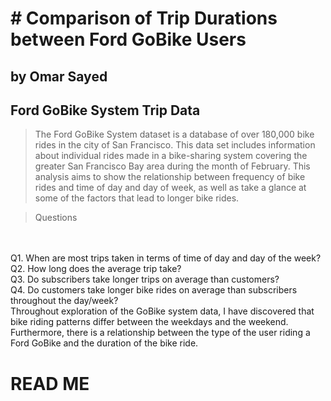 # # Comparison of Trip Durations between Ford GoBike Users
## by Omar Sayed


## Ford GoBike System Trip Data

> The Ford GoBike System dataset is a database of over 180,000 bike rides in the city of San Francisco. This data set includes information about individual rides made in a bike-sharing system covering the greater San Francisco Bay area during the month of February. This analysis aims to show the relationship between frequency of bike rides and time of day and day of week, as well as take a glance at some of the factors that lead to longer bike rides.


> Questions
<br>
<br>Q1. When are most trips taken in terms of time of day and day of the week?
<br>Q2. How long does the average trip take?
<br>Q3. Do subscribers take longer trips on average than customers?
<br>Q4. Do customers take longer bike rides on average than subscribers throughout the day/week?
<br>Throughout exploration of the GoBike system data, I have discovered that bike riding patterns differ between the weekdays and the weekend. Furthermore, there is a relationship between the type of the user riding a Ford GoBike and the duration of the bike ride.



# READ ME




